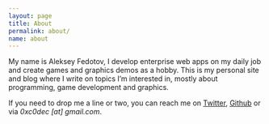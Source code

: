 ```yaml
---
layout: page
title: About
permalink: about/
name: about
---
```


My name is Aleksey Fedotov, I develop enterprise web apps on my daily job and create games and graphics demos as a hobby. This is my personal site and blog where I write on topics I’m interested in, mostly about programming, game development and graphics.

If you need to drop me a line or two, you can reach me on [Twitter](http://twitter.com/0xc0dec), [Github](http://github.com/0xc0dec) or via *0xc0dec [_at_] gmail.com*.
